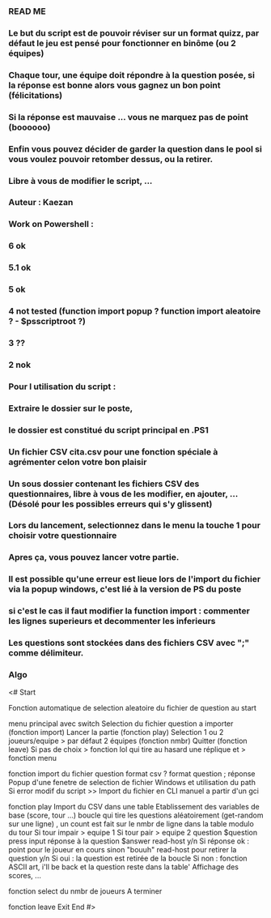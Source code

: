 ### READ ME ###

###	Le but du script est de pouvoir réviser sur un format quizz, par défaut le jeu est pensé pour fonctionner en binôme (ou 2 équipes)
###	Chaque tour, une équipe doit répondre à la question posée, si la réponse est bonne alors vous gagnez un bon point (félicitations)
###	Si la réponse est mauvaise ... vous ne marquez pas de point (boooooo)
###	Enfin vous pouvez décider de garder la question dans le pool si vous voulez pouvoir retomber dessus, ou la retirer.

### Libre à vous de modifier le script, ...
### Auteur : Kaezan
###
### Work on Powershell :
###	6 ok
###	5.1 ok
###	5 ok
###	4 not tested (function import popup ? function import aleatoire ? - $psscriptroot ?)
###	3 ??
###	2 nok

### Pour l utilisation du script :
### Extraire le dossier sur le poste, 
###     le dossier est constitué du script principal en .PS1
###     Un fichier CSV cita.csv pour une fonction spéciale à agrémenter celon votre bon plaisir
###     Un sous dossier contenant les fichiers CSV des questionnaires, libre à vous de les modifier, en ajouter, ... (Désolé pour les possibles erreurs qui s'y glissent)
###
###	Lors du lancement, selectionnez dans le menu la touche 1 pour choisir votre questionnaire
###	Apres ça, vous pouvez lancer votre partie.
###
###	Il est possible qu'une erreur est lieue lors de l'import du fichier via la popup windows, c'est lié à la version de PS du poste
###	si c'est le cas il faut modifier la function import : commenter les lignes superieurs et decommenter les inferieurs
###
###	Les questions sont stockées dans des fichiers CSV avec ";" comme délimiteur.

### Algo
<# Start

Fonction automatique de selection aleatoire du fichier de question au start

menu principal avec switch
    Selection du fichier question a importer (fonction import)
    Lancer la partie (fonction play)
    Selection 1 ou 2 joueurs/equipe > par défaut 2 équipes (fonction nmbr)
    Quitter (fonction leave)
    Si pas de choix > fonction lol qui tire au hasard une réplique et > fonction menu

fonction import du fichier question format csv ?
    format question ; réponse
    Popup d'une fenetre de selection de fichier Windows et utilisation du path
    Si error modif du script >> Import du fichier en CLI manuel a partir d'un gci

fonction play 
    Import du CSV dans une table 
    Etablissement des variables de base (score, tour ...)
    boucle qui tire les questions aléatoirement (get-random sur une ligne) , un count est fait sur le nmbr de ligne dans la table
    modulo du tour 
    Si tour impair > equipe 1 
    Si tour pair > equipe 2
    question $question
    press input
    réponse à la question $answer
    read-host y/n
    Si réponse ok : point pour le joueur en cours
    sinon "bouuh"
    read-host pour retirer la question y/n
    Si oui : la question est retirée de la boucle 
    Si non : fonction ASCII art, i'll be back et la question reste dans la table'
    Affichage des scores, ... 

fonction select du nmbr de joueurs
    A terminer

fonction leave
    Exit
End #>
